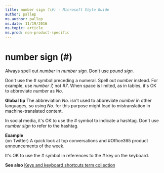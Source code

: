 ```yaml
---
title: number sign (\#) - Microsoft Style Guide
author: pallep
ms.author: pallep
ms.date: 11/19/2016
ms.topic: article
ms.prod: non-product-specific
---
```


# number sign (\#)

Always spell out *number* in *number sign.* Don't use *pound sign.*

Don't use the \# symbol preceding a numeral. Spell out *number* instead. For example, use *number 7,* not *\#7*. When space is limited, as in tables, it's OK to abbreviate *number* as *No*. 

**Global tip** The abbreviation *No.* isn't used to abbreviate *number* in other languages, so using *No.* for this purpose might lead to mistranslation in machine-translated content. 

In social media, it's OK to use the \# symbol to indicate a hashtag. Don't use *number sign* to refer to the hashtag.

**Example**  
(on Twitter) A quick look at top conversations and \#Office365 product announcements of the week.

It's OK to use the \# symbol in references to the \# key on the keyboard.

**See also** [Keys and keyboard shortcuts term collection](/style-guide/a-z-word-list-term-collections/term-collections/keys-keyboard-shortcuts)
